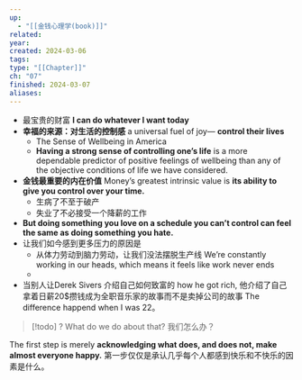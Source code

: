 ```yaml
---
up:
  - "[[金钱心理学(book)]]"
related: 
year: 
created: 2024-03-06
tags: 
type: "[[Chapter]]"
ch: "07"
finished: 2024-03-07
aliases:
---
```



- 最宝贵的财富 **I can do whatever I want today** 
- **幸福的来源：对生活的控制感** a universal fuel of joy— **control their lives**
	- The Sense of Wellbeing in America
	- **Having a strong sense of controlling one’s life** is a more dependable predictor of positive feelings of wellbeing than any of the objective conditions of life we have considered.
- **金钱最重要的内在价值** Money’s greatest intrinsic value is **its ability to give you control over your time.**
	- 生病了不至于破产
	- 失业了不必接受一个降薪的工作
- **But doing something you love on a schedule you can’t control can feel the same as doing something you hate.**
- 让我们如今感到更多压力的原因是
	- 从体力劳动到脑力劳动，让我们没法摆脱生产线 We’re constantly working in our heads, which means it feels like work never ends
	- 
- 当别人让Derek Sivers 介绍自己如何致富的 how he got rich, 他介绍了自己拿着日薪20$攒钱成为全职音乐家的故事而不是卖掉公司的故事 The difference happend when I was 22。


> [!todo] ?
> What do we do about that? 
> 我们怎么办？


The first step is merely **acknowledging what does, and does not, make almost everyone happy.** 
第一步仅仅是承认几乎每个人都感到快乐和不快乐的因素是什么。